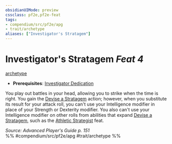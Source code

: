 ```yaml
---
obsidianUIMode: preview
cssclass: pf2e,pf2e-feat
tags:
- compendium/src/pf2e/apg
- trait/archetype
aliases: ["Investigator's Stratagem"]
---
```

# Investigator's Stratagem  *Feat 4*  
[archetype](../../Rules/traits/archetype.md)  

- **Prerequisites**: [Investigator Dedication](investigator-dedication-apg.md)

You play out battles in your head, allowing you to strike when the time is right. You gain the [Devise a Stratagem](../../Rules/actions/devise-a-stratagem-apg.md) action; however, when you substitute its result for your attack roll, you can't use your Intelligence modifier in place of your Strength or Dexterity modifier. You also can't use your Intelligence modifier on other rolls from abilities that expand [Devise a Stratagem](../../Rules/actions/devise-a-stratagem-apg.md), such as the [Athletic Strategist](athletic-strategist-apg.md) feat.

*Source: Advanced Player's Guide p. 151*  
%% #compendium/src/pf2e/apg #trait/archetype %%